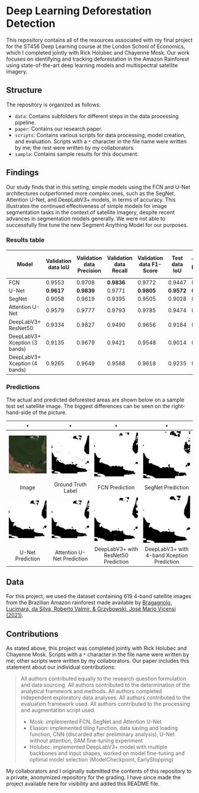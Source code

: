 # Deep Learning Deforestation Detection

This repository contains all of the resources associated with my final project for the ST456 Deep Learning course at the London School of Economics, which I completed jointly with Rick Holubec and Chayenne Mosk. Our work focuses on identifying and tracking deforestation in the Amazon Rainforest using state-of-the-art deep learning models and multispectral satellite imagery.

## Structure

The repository is organized as follows:

- `data`: Contains subfolders for different steps in the data processing pipeline.
- `paper`: Contains our research paper.
- `scripts`: Contains various scripts for data processing, model creation, and evaluation. Scripts with a `*` character in the file name were written by me; the rest were written by my collaborators.
- `sample`: Contains sample results for this document.

## Findings

Our study finds that in this setting, simple models using the FCN and U-Net architectures outperformed more complex ones, such as the SegNet, Attention U-Net, and DeepLabV3+ models, in terms of accuracy. This illustrates the continued effectiveness of simple models for image segmentation tasks in the context of satellite imagery, despite recent advances in segmentation models generally. We were not able to successfully fine tune the new Segment Anything Model for our purposes.


### Results table

| Model               | Validation data IoU | Validation data Precision | Validation data Recall | Validation data F1-Score | Test data IoU | Test data Precision | Test data Recall | Test data F1-Score |
|---------------------|---------------------|---------------------------|------------------------|--------------------------|---------------|---------------------|------------------|--------------------|
| FCN                 | 0.9553              | 0.9708                    | **0.9836**             | 0.9772                   | 0.9447        | 0.9620              | **0.9814**       | 0.9716             |
| U-Net               | **0.9617**          | **0.9839**                | 0.9771                 | **0.9805**               | **0.9572**    | **0.9815**          | 0.9747           | **0.9781**         |
| SegNet              | 0.9058              | 0.9619                    | 0.9395                 | 0.9505                   | 0.9028        | 0.9518              | 0.9461           | 0.9489             |
| Attention U-Net     | 0.9579              | 0.9777                    | 0.9793                 | 0.9785                   | 0.9474        | 0.9682              | 0.9778           | 0.9730             |
| DeepLabV3+ ResNet50 | 0.9334              | 0.9827                    | 0.9490                 | 0.9656                   | 0.9184        | 0.9361              | 0.9799           | 0.9575             |
| DeepLabV3+ Xception (3 bands) | 0.9135   | 0.9679                    | 0.9421                 | 0.9548                   | 0.9014        | 0.9641              | 0.9328           | 0.9481             |
| DeepLabV3+ Xception (4 bands) | 0.9265   | 0.9649                    | 0.9588                 | 0.9618                   | 0.9235        | 0.9618              | 0.9586           | 0.9602             |

### Predictions

The actual and predicted deforested areas are shown below on a sample test set satellite image. The biggest differences can be seen on the right-hand-side of the picture.

|       •                 |                •         |               •         |             •            |
|:----------------------:|:-----------------------:|:----------------------:|:-----------------------:|
| ![](sample/comp_actual_image.png) | ![](sample/comp_ground_truth_label.png) | ![](sample/comp_fcn_prediction.png) | ![](sample/comp_segnet_prediction.png) |
| Image       | Ground Truth Label  | FCN Prediction     | SegNet Prediction  |
| ![](sample/comp_unet_prediction.png) | ![](sample/comp_attention_unet_prediction.png) | ![](sample/comp_resnet_prediction.png) | ![](sample/comp_xception_prediction.png) |
| U-Net Prediction  | Attention U-Net Prediction | DeepLabV3+ with ResNet50 Prediction | DeepLabV3+ with 4-band Xception Prediction |


## Data

For this project, we used the dataset containing 619 4-band satellite images from the Brazilian Amazon rainforest made available by [Bragagnolo, Lucimara, da Silva, Roberto Valmir, & Grzybowski, José Mario Vicensi (2021)](https://doi.org/10.5281/zenodo.4498086). 

## Contributions

As stated above, this project was completed jointly with Rick Holubec and Chayenne Mosk. Scripts with a `*` character in the file name were written by me; other scripts were written by my collaborators. Our paper includes this statement about our individual contributions:

>All authors contributed equally to the research question formulation and data sourcing. All authors contributed to the determination of the analytical framework and methods. All authors completed independent exploratory data analyses. All authors contributed to the evaluation framework used. All authors contributed to the processing and augmentation script used.
>- Mosk: implemented FCN, SegNet and Attention U-Net
>- Eliason: implemented tiling function, data saving and loading function, CNN (discarded after preliminary analysis), U-Net without attention, SAM fine-tuning experiment
>- Holubec: implemented DeepLabV3+ model with multiple backbones and input shapes, worked on model fine-tuning and optimal model selection (ModelCheckpoint, EarlyStopping)

My collaborators and I originally submitted the contents of this repository to a private, anonymized repository for the grading. I have since made the project available here for visibility and added this README file.